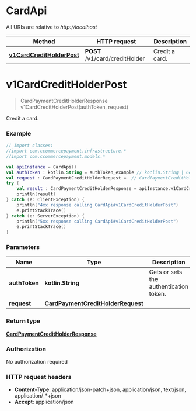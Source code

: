 # CardApi

All URIs are relative to *http://localhost*

Method | HTTP request | Description
------------- | ------------- | -------------
[**v1CardCreditHolderPost**](CardApi.md#v1CardCreditHolderPost) | **POST** /v1/card/creditHolder | Credit a card.


<a name="v1CardCreditHolderPost"></a>
# **v1CardCreditHolderPost**
> CardPaymentCreditHolderResponse v1CardCreditHolderPost(authToken, request)

Credit a card.

### Example
```kotlin
// Import classes:
//import com.ccommercepayment.infrastructure.*
//import com.ccommercepayment.models.*

val apiInstance = CardApi()
val authToken : kotlin.String = authToken_example // kotlin.String | Gets or sets the authentication token.
val request : CardPaymentCreditHolderRequest =  // CardPaymentCreditHolderRequest | 
try {
    val result : CardPaymentCreditHolderResponse = apiInstance.v1CardCreditHolderPost(authToken, request)
    println(result)
} catch (e: ClientException) {
    println("4xx response calling CardApi#v1CardCreditHolderPost")
    e.printStackTrace()
} catch (e: ServerException) {
    println("5xx response calling CardApi#v1CardCreditHolderPost")
    e.printStackTrace()
}
```

### Parameters

Name | Type | Description  | Notes
------------- | ------------- | ------------- | -------------
 **authToken** | **kotlin.String**| Gets or sets the authentication token. |
 **request** | [**CardPaymentCreditHolderRequest**](CardPaymentCreditHolderRequest.md)|  | [optional]

### Return type

[**CardPaymentCreditHolderResponse**](CardPaymentCreditHolderResponse.md)

### Authorization

No authorization required

### HTTP request headers

 - **Content-Type**: application/json-patch+json, application/json, text/json, application/_*+json
 - **Accept**: application/json

